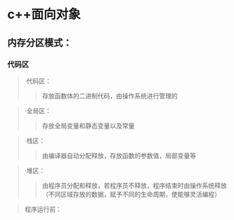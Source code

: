 #  c++面向对象 

## 内存分区模式：
###     代码区
>·代码区：
>>存放函数体的二进制代码，由操作系统进行管理的

>·全局区：
>>存放全局变量和静态变量以及常量

>·栈区：
>>由编译器自动分配释放，存放函数的参数值，局部变量等

>·堆区：
>>由程序员分配和释放，若程序员不释放，程序结束时由操作系统释放
>>（不同区域存放的数据，赋予不同的生命周期，使能够灵活编程）

>程序运行前：